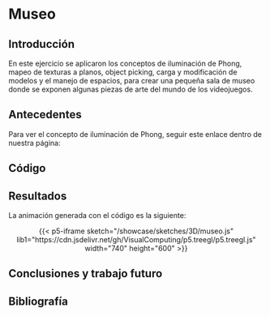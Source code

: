 # Museo

## Introducción

En este ejercicio se aplicaron los conceptos de iluminación de Phong, mapeo de texturas a planos, object picking, carga y modificación de modelos y el manejo de espacios, para crear una pequeña sala de museo donde se exponen algunas piezas de arte del mundo de los videojuegos.

## Antecedentes

Para ver el concepto de iluminación de Phong, seguir este enlace dentro de nuestra página: 

## Código

## Resultados
La animación generada con el código es la siguiente:

<div align="center">
{{< p5-iframe sketch="/showcase/sketches/3D/museo.js" lib1="https://cdn.jsdelivr.net/gh/VisualComputing/p5.treegl/p5.treegl.js" width="740" height="600" >}}
</div>

## Conclusiones y trabajo futuro

## Bibliografía
